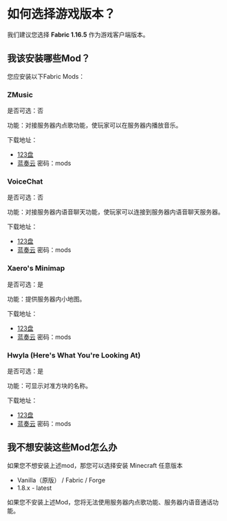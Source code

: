 # 如何选择游戏版本？

我们建议您选择 **Fabric 1.16.5** 作为游戏客户端版本。



<!-- ?> 如果您不需要这些功能，您可以选择：安装Minecraft任意版本-->

## 我该安装哪些Mod？

您应安装以下Fabric Mods：

### ZMusic

是否可选：否

功能：对接服务器内点歌功能，使玩家可以在服务器内播放音乐。 

下载地址：

- [123盘](https://www.123pan.com/s/ufwUVv-6jBk3.html)
- [蓝奏云](https://qiusyan.lanzout.com/ij86a1jti4wj) 密码：mods

### VoiceChat

是否可选：否

功能：对接服务器内语音聊天功能，使玩家可以连接到服务器内语音聊天服务器。

下载地址：

- [123盘](https://www.123pan.com/s/ufwUVv-yjBk3.html)
- [蓝奏云](https://qiusyan.lanzout.com/irlku1jti4na) 密码：mods

### Xaero's Minimap

是否可选：是

功能：提供服务器内小地图。

下载地址：

- [123盘](https://www.123pan.com/s/ufwUVv-vTJk3.html)
- [蓝奏云](https://qiusyan.lanzout.com/iD3gj1jti4vi) 密码：mods

### Hwyla (Here's What You're Looking At)

是否可选：是

功能：可显示对准方块的名称。

下载地址：

- [123盘](https://www.123pan.com/s/ufwUVv-ATJk3.html)
- [蓝奏云](https://qiusyan.lanzout.com/iKyM81ju24yb) 密码：mods

## 我不想安装这些Mod怎么办

如果您不想安装上述mod，那您可以选择安装 Minecraft 任意版本

- Vanilla（原版） / Fabric / Forge
- 1.8.x - latest

如果您不安装上述Mod，您将无法使用服务器内点歌功能、服务器内语音通话功能。